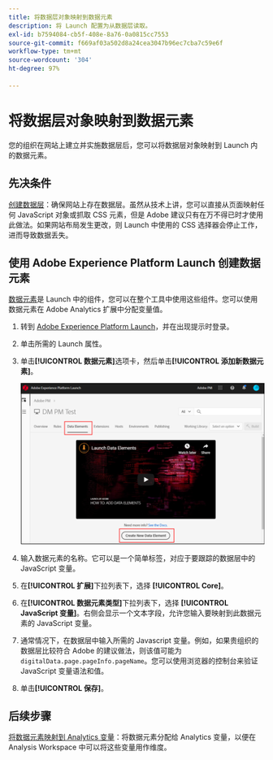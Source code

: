 ```yaml
---
title: 将数据层对象映射到数据元素
description: 将 Launch 配置为从数据层读取。
exl-id: b7594084-cb5f-408e-8a76-0a0815cc7553
source-git-commit: f669af03a502d8a24cea3047b96ec7cba7c59e6f
workflow-type: tm+mt
source-wordcount: '304'
ht-degree: 97%

---
```


# 将数据层对象映射到数据元素

您的组织在网站上建立并实施数据层后，您可以将数据层对象映射到 Launch 内的数据元素。

## 先决条件

[创建数据层](../prepare/data-layer.md)：确保网站上存在数据层。虽然从技术上讲，您可以直接从页面映射任何 JavaScript 对象或抓取 CSS 元素，但是 Adobe 建议只有在万不得已时才使用此做法。如果网站布局发生更改，则 Launch 中使用的 CSS 选择器会停止工作，进而导致数据丢失。

## 使用 Adobe Experience Platform Launch 创建数据元素

[数据元素](https://experienceleague.adobe.com/docs/launch/using/reference/manage-resources/data-elements.html#create-a-data-element)是 Launch 中的组件，您可以在整个工具中使用这些组件。您可以使用数据元素在 Adobe Analytics 扩展中分配变量值。

1. 转到 [Adobe Experience Platform Launch](https://launch.adobe.com)，并在出现提示时登录。
1. 单击所需的 Launch 属性。
1. 单击&#x200B;**[!UICONTROL 数据元素]**&#x200B;选项卡，然后单击&#x200B;**[!UICONTROL 添加新数据元素]**。

   ![创建数据元素](assets/createelement.png)

1. 输入数据元素的名称。它可以是一个简单标签，对应于要跟踪的数据层中的 JavaScript 变量。
1. 在&#x200B;**[!UICONTROL 扩展]**&#x200B;下拉列表下，选择 **[!UICONTROL Core]**。
1. 在&#x200B;**[!UICONTROL 数据元素类型]**&#x200B;下拉列表下，选择 **[!UICONTROL JavaScript 变量]**。右侧会显示一个文本字段，允许您输入要映射到此数据元素的 JavaScript 变量。
1. 通常情况下，在数据层中输入所需的 Javascript 变量。例如，如果贵组织的数据层比较符合 Adobe 的建议做法，则该值可能为 `digitalData.page.pageInfo.pageName`。您可以使用浏览器的控制台来验证 JavaScript 变量语法和值。
1. 单击&#x200B;**[!UICONTROL 保存]**。

## 后续步骤

[将数据元素映射到 Analytics 变量](elements-to-variable.md)：将数据元素分配给 Analytics 变量，以便在 Analysis Workspace 中可以将这些变量用作维度。
